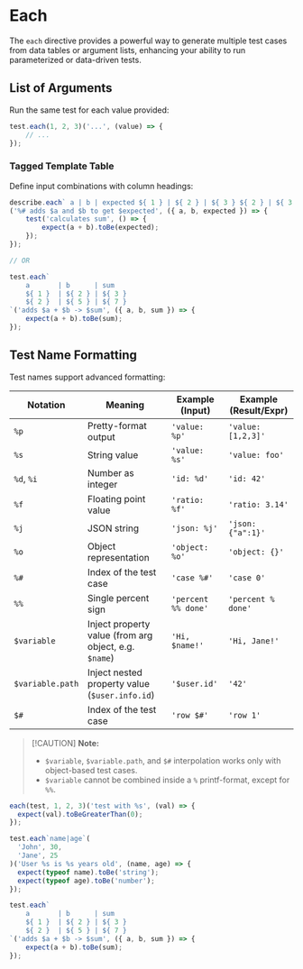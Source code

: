 # Each

The `each` directive provides a powerful way to generate multiple test cases from data tables or argument lists,
enhancing your ability to run parameterized or data-driven tests.

## List of Arguments

Run the same test for each value provided:

```ts
test.each(1, 2, 3)('...', (value) => {
    // ...
});
```

### Tagged Template Table

Define input combinations with column headings:

```ts
describe.each` a | b | expected ${ 1 } | ${ 2 } | ${ 3 } ${ 2 } | ${ 3 } | ${ 5 }`
('%# adds $a and $b to get $expected', ({ a, b, expected }) => {
    test('calculates sum', () => {
        expect(a + b).toBe(expected);
    });
});

// OR

test.each`
    a       | b      | sum
    ${ 1 }  | ${ 2 } | ${ 3 }
    ${ 2 }  | ${ 5 } | ${ 7 }
`('adds $a + $b -> $sum', ({ a, b, sum }) => {
    expect(a + b).toBe(sum);
});

```

## Test Name Formatting

Test names support advanced formatting:

| Notation         | Meaning                                               | Example (Input)     | Example (Result/Expr) |
|------------------|-------------------------------------------------------|---------------------|-----------------------|
| `%p`             | Pretty-format output                                  | `'value: %p'`       | `'value: [1,2,3]'`    |
| `%s`             | String value                                          | `'value: %s'`       | `'value: foo'`        |
| `%d`, `%i`       | Number as integer                                     | `'id: %d'`          | `'id: 42'`            |
| `%f`             | Floating point value                                  | `'ratio: %f'`       | `'ratio: 3.14'`       |
| `%j`             | JSON string                                           | `'json: %j'`        | `'json: {"a":1}'`     |
| `%o`             | Object representation                                 | `'object: %o'`      | `'object: {}'`        |
| `%#`             | Index of the test case                                | `'case %#'`         | `'case 0'`            |
| `%%`             | Single percent sign                                   | `'percent %% done'` | `'percent % done'`    |
| `$variable`      | Inject property value (from arg object, e.g. `$name`) | `'Hi, $name!'`      | `'Hi, Jane!'`         |
| `$variable.path` | Inject nested property value (`$user.info.id`)        | `'$user.id'`        | `'42'`                |
| `$#`             | Index of the test case                                | `'row $#'`          | `'row 1'`             |

> [!CAUTION] **Note:**
>
> - `$variable`, `$variable.path`, and `$#` interpolation works only with object-based test cases.
> - `$variable` cannot be combined inside a `%` printf-format, except for `%%`.

```ts
each(test, 1, 2, 3)('test with %s', (val) => {
  expect(val).toBeGreaterThan(0);
});

test.each`name|age`(
  'John', 30,
  'Jane', 25
)('User %s is %s years old', (name, age) => {
  expect(typeof name).toBe('string');
  expect(typeof age).toBe('number');
});

test.each`
    a       | b      | sum
    ${ 1 }  | ${ 2 } | ${ 3 }
    ${ 2 }  | ${ 5 } | ${ 7 }
`('adds $a + $b -> $sum', ({ a, b, sum }) => {
    expect(a + b).toBe(sum);
});
```
